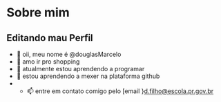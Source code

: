 # Sobre mim

## Editando mau Perfil

- 👋 oii, meu nome é  @douglasMarcelo
- 👀 amo ir pro shopping
- 🌱 atualmente estou aprendendo a programar
- 💞️ estou aprendendo a mexer na plataforma github
-  - 📫 entre em contato comigo pelo [email }d.filho@escola.pr.gov.br

<!---
douglasMarce/douglasMarce is a ✨ special ✨ repository because its `README.md` (this file) appears on your GitHub profile.
You can click the Preview link to take a look at your changes.
--->
